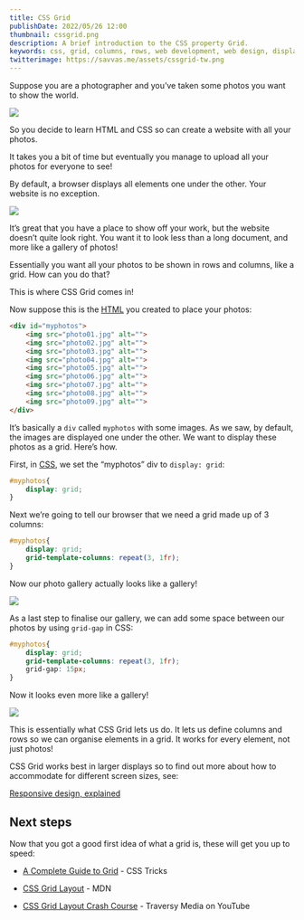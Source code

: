 ```yaml
---
title: CSS Grid
publishDate: 2022/05/26 12:00
thumbnail: cssgrid.png
description: A brief introduction to the CSS property Grid.
keywords: css, grid, columns, rows, web development, web design, display grid
twitterimage: https://savvas.me/assets/cssgrid-tw.png
---
```


Suppose you are a photographer and you’ve taken some photos you want to show the world.

![](/assets/grid01.png)

So you decide to learn HTML and CSS so can create a website with all your photos.

It takes you a bit of time but eventually you manage to upload all your photos for everyone to see!

By default, a browser displays all elements one under the other. Your website is no exception.

![](/assets/grid02.png)

It’s great that you have a place to show off your work, but the website doesn’t quite look right. You want it to look less than a long document, and more like a gallery of photos!

Essentially you want all your photos to be shown in rows and columns, like a grid. How can you do that?

This is where CSS Grid comes in!

Now suppose this is the [HTML](/explained/html) you created to place your photos:

```html
<div id="myphotos">
    <img src="photo01.jpg" alt="">
    <img src="photo02.jpg" alt="">
    <img src="photo03.jpg" alt="">
    <img src="photo04.jpg" alt="">
    <img src="photo05.jpg" alt="">
    <img src="photo06.jpg" alt="">
    <img src="photo07.jpg" alt="">
    <img src="photo08.jpg" alt="">
    <img src="photo09.jpg" alt="">
</div>
```

It’s basically a `div` called `myphotos` with some images. As we saw, by default, the images are displayed one under the other. We want to display these photos as a grid. Here’s how.

First, in [CSS](/explained/css), we set the “myphotos” div to `display: grid`:

```css
#myphotos{
    display: grid;
}
```

Next we’re going to tell our browser that we need a grid made up of 3 columns:

```css
#myphotos{
    display: grid;
    grid-template-columns: repeat(3, 1fr);
}
```

Now our photo gallery actually looks like a gallery!

![](/assets/grid06.png)


As a last step to finalise our gallery, we can add some space between our photos by using `grid-gap` in CSS:

```css
#myphotos{
    display: grid;
    grid-template-columns: repeat(3, 1fr);
    grid-gap: 15px;
}
```

Now it looks even more like a gallery!

![](/assets/grid08.png)


This is essentially what CSS Grid lets us do. It lets us define columns and rows so we can organise elements in a grid. It works for every element, not just photos!

CSS Grid works best in larger displays so to find out more about how to accommodate for different screen sizes, see:

[Responsive design, explained](/explained/responsive-design)

## Next steps

Now that you got a good first idea of what a grid is, these will get you up to speed:

* [A Complete Guide to Grid](https://css-tricks.com/snippets/css/complete-guide-grid/) - CSS Tricks

* [CSS Grid Layout](https://developer.mozilla.org/en-US/docs/Web/CSS/CSS_Grid_Layout) - MDN

* [CSS Grid Layout Crash Course](https://www.youtube.com/watch?v=jV8B24rSN5o) - Traversy Media on YouTube
